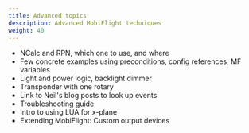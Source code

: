 ```yaml
---
title: Advanced topics
description: Advanced MobiFlight techniques
weight: 40
---
```


- NCalc and RPN, which one to use, and where
- Few concrete examples using preconditions, config references, MF variables
- Light and power logic, backlight dimmer
- Transponder with one rotary
- Link to Neil's blog posts to look up events
- Troubleshooting guide
- Intro to using LUA for x-plane
- Extending MobiFlight: Custom output devices
